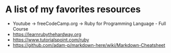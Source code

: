 # A list of my favorites resources

  * Youtube -> freeCodeCamp.org -> Ruby for Programming Language - Full Course
  * https://learnrubythehardway.org
  * https://www.tutorialspoint.com/ruby
  * https://github.com/adam-p/markdown-here/wiki/Markdown-Cheatsheet
  
